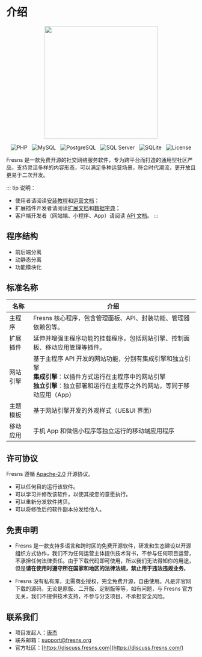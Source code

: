 # 介绍

<p align="center"><img src="https://files.fresns.org/wiki/images/logo.png" width="300"></p>

<p align="center">
<img src="https://img.shields.io/badge/PHP-%5E8.1-blueviolet" alt="PHP" style="display:inline;">
<img src="https://img.shields.io/badge/MySQL-%5E5.7-orange" alt="MySQL" style="display:inline;margin-left:8px;">
<img src="https://img.shields.io/badge/PostgreSQL-%5E11.0-blue" alt="PostgreSQL" style="display:inline;margin:0 8px;">
<img src="https://img.shields.io/badge/SQL%20Server-%5E13.0-red" alt="SQL Server" style="display:inline;margin-right:8px;">
<img src="https://img.shields.io/badge/SQLite-%5E3.9-9cf" alt="SQLite" style="display:inline;margin-right:8px;">
<img src="https://img.shields.io/badge/License-Apache--2.0-green" alt="License" style="display:inline;">
</p>

Fresns 是一款免费开源的社交网络服务软件，专为跨平台而打造的通用型社区产品，支持灵活多样的内容形态，可以满足多种运营场景，符合时代潮流，更开放且更易于二次开发。

::: tip 说明：
- 使用者请阅读[安装教程](install.md)和[运营文档](operating.md)；
- 扩展插件开发者请阅读[扩展文档](../extensions/)和[数据字典](../database/)；
- 客户端开发者（网站端、小程序、App）请阅读 [API 文档](../api/)。
:::

## 程序结构

- 前后端分离
- 动静态分离
- 功能模块化

## 标准名称

| 名称 | 介绍 |
| --- | --- |
| 主程序 | Fresns 核心程序，包含管理面板、API、封装功能、管理器依赖包等。 |
| 扩展插件 | 延伸并增强主程序功能的挂载程序，包括网站引擎、控制面板、移动应用管理等插件。 |
| 网站引擎 | 基于主程序 API 开发的网站功能，分别有集成引擎和独立引擎<br>**集成引擎**：以插件方式运行在主程序中的网站引擎<br>**独立引擎**：独立部署和运行在主程序之外的网站，等同于移动应用（App） |
| 主题模板 | 基于网站引擎开发的外观样式（UE&UI 界面） |
| 移动应用 | 手机 App 和微信小程序等独立运行的移动端应用程序 |

## 许可协议

Fresns 遵循 [Apache-2.0](https://github.com/fresns/fresns/blob/main/LICENSE) 开源协议。

- 可以任何目的运行该软件。
- 可以学习并修改该软件，以使其按您的意愿执行。
- 可以重新分发软件拷贝。
- 可以将修改后的软件副本分发给他人。

## 免责申明

- Fresns 是一款支持多语言和跨时区的免费开源软件，研发和生态建设以开源组织方式协作，我们不为任何运营主体提供技术背书，不参与任何项目运营，不承担任何法律责任。由于下载代码即可使用，所以我们无法得知你的用途，但是**请在使用时遵守所在国家和地区的法律法规，禁止用于违法违规业务**。

- Fresns 没有私有库，无需商业授权，完全免费开源，自由使用。凡是非官网下载的源码，无论是原版、二开版、定制版等等，如有问题，与 Fresns 官方无关，我们不提供技术支持，不参与分支项目，不承担安全风险。

## 联系我们

- 项目发起人：[唐杰](https://tangjie.me/about)
- 联系邮箱：[support@fresns.org](mailto:support@fresns.org)
- 官方社区：[https://discuss.fresns.com](https://discuss.fresns.com/)
